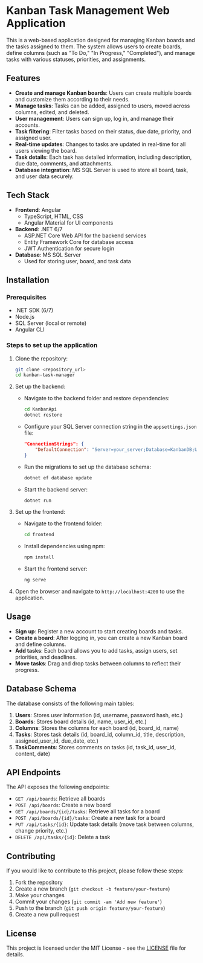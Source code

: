 # Kanban Task Management Web Application

This is a web-based application designed for managing Kanban boards and the tasks assigned to them. The system allows users to create boards, define columns (such as "To Do," "In Progress," "Completed"), and manage tasks with various statuses, priorities, and assignments.

## Features

- **Create and manage Kanban boards**: Users can create multiple boards and customize them according to their needs.
- **Manage tasks**: Tasks can be added, assigned to users, moved across columns, edited, and deleted.
- **User management**: Users can sign up, log in, and manage their accounts.
- **Task filtering**: Filter tasks based on their status, due date, priority, and assigned user.
- **Real-time updates**: Changes to tasks are updated in real-time for all users viewing the board.
- **Task details**: Each task has detailed information, including description, due date, comments, and attachments.
- **Database integration**: MS SQL Server is used to store all board, task, and user data securely.

## Tech Stack

- **Frontend**: Angular
  - TypeScript, HTML, CSS
  - Angular Material for UI components
- **Backend**: .NET 6/7
  - ASP.NET Core Web API for the backend services
  - Entity Framework Core for database access
  - JWT Authentication for secure login
- **Database**: MS SQL Server
  - Used for storing user, board, and task data

## Installation

### Prerequisites

- .NET SDK (6/7)
- Node.js
- SQL Server (local or remote)
- Angular CLI

### Steps to set up the application

1. Clone the repository:
    ```bash
    git clone <repository_url>
    cd kanban-task-manager
    ```

2. Set up the backend:
    - Navigate to the backend folder and restore dependencies:
        ```bash
        cd KanbanApi
        dotnet restore
        ```

    - Configure your SQL Server connection string in the `appsettings.json` file:
        ```json
        "ConnectionStrings": {
            "DefaultConnection": "Server=your_server;Database=KanbanDB;User Id=your_user;Password=your_password;"
        }
        ```

    - Run the migrations to set up the database schema:
        ```bash
        dotnet ef database update
        ```

    - Start the backend server:
        ```bash
        dotnet run
        ```

3. Set up the frontend:
    - Navigate to the frontend folder:
        ```bash
        cd frontend
        ```

    - Install dependencies using npm:
        ```bash
        npm install
        ```

    - Start the frontend server:
        ```bash
        ng serve
        ```

4. Open the browser and navigate to `http://localhost:4200` to use the application.

## Usage

- **Sign up**: Register a new account to start creating boards and tasks.
- **Create a board**: After logging in, you can create a new Kanban board and define columns.
- **Add tasks**: Each board allows you to add tasks, assign users, set priorities, and deadlines.
- **Move tasks**: Drag and drop tasks between columns to reflect their progress.

## Database Schema

The database consists of the following main tables:

1. **Users**: Stores user information (id, username, password hash, etc.)
2. **Boards**: Stores board details (id, name, user_id, etc.)
3. **Columns**: Stores the columns for each board (id, board_id, name)
4. **Tasks**: Stores task details (id, board_id, column_id, title, description, assigned_user_id, due_date, etc.)
5. **TaskComments**: Stores comments on tasks (id, task_id, user_id, content, date)

## API Endpoints

The API exposes the following endpoints:

- `GET /api/boards`: Retrieve all boards
- `POST /api/boards`: Create a new board
- `GET /api/boards/{id}/tasks`: Retrieve all tasks for a board
- `POST /api/boards/{id}/tasks`: Create a new task for a board
- `PUT /api/tasks/{id}`: Update task details (move task between columns, change priority, etc.)
- `DELETE /api/tasks/{id}`: Delete a task

## Contributing

If you would like to contribute to this project, please follow these steps:

1. Fork the repository
2. Create a new branch (`git checkout -b feature/your-feature`)
3. Make your changes
4. Commit your changes (`git commit -am 'Add new feature'`)
5. Push to the branch (`git push origin feature/your-feature`)
6. Create a new pull request

## License

This project is licensed under the MIT License - see the [LICENSE](LICENSE) file for details.

